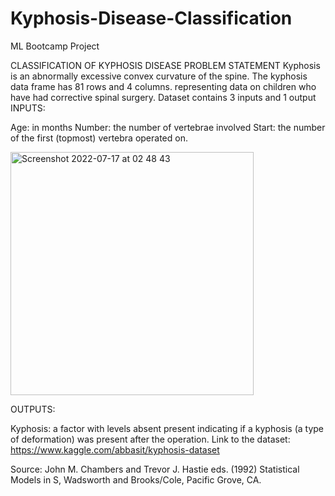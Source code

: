 # Kyphosis-Disease-Classification


ML Bootcamp Project

CLASSIFICATION OF KYPHOSIS DISEASE
PROBLEM STATEMENT
Kyphosis is an abnormally excessive convex curvature of the spine. The kyphosis data frame has 81 rows and 4 columns. representing data on children who have had corrective spinal surgery. Dataset contains 3 inputs and 1 output
INPUTS:

Age: in months
Number: the number of vertebrae involved
Start: the number of the first (topmost) vertebra operated on.

<img width="389" alt="Screenshot 2022-07-17 at 02 48 43" src="https://user-images.githubusercontent.com/100385953/179379470-465157ad-b752-45d2-a2fe-8e082c8d60d8.png">


OUTPUTS:

Kyphosis: a factor with levels absent present indicating if a kyphosis (a type of deformation) was present after the operation.
Link to the dataset: https://www.kaggle.com/abbasit/kyphosis-dataset

Source: John M. Chambers and Trevor J. Hastie eds. (1992) Statistical Models in S, Wadsworth and Brooks/Cole, Pacific Grove, CA.
